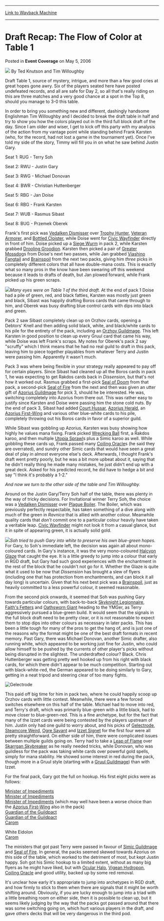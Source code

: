 
---
[Link to Wayback Machine](https://web.archive.org/web/20200812011605/https://magic.wizards.com/en/articles/archive/event-coverage/draft-recap-flow-color-table-1-2006-05-05)

[_metadata_:author]:- "Ted Knutson and Tim Willoughby"
[_metadata_:description]:- "Draft Table 1, source of mystery, intrigue, and more than a few good cries at great hopes gone awry. Six of the players seated here have posted undefeated records, and all are safe for Day 2, so all that's really riding on this are three matches and a very good chance at a spot in the Top 8, should you manage to 3-0 this table."
[_metadata_:generator]:- "Drupal 7 (http://drupal.org)"
[_metadata_:node]:- "542341"
[_metadata_:publish_date]:- "2006-05-05"
[_metadata_:source]:- "div-main-content"
[_metadata_:title]:- "Draft Recap: The Flow of Color at Table 1"
[_metadata_:wayback_capture_timestamp]:- "2020-08-12 01:16:05"
[_metadata_:wayback_raw_url]:- "https://web.archive.org/web/20200812011605id_/https://magic.wizards.com/en/articles/archive/event-coverage/draft-recap-flow-color-table-1-2006-05-05"
[_metadata_:wayback_url]:- "https://magic.wizards.com/en/articles/archive/event-coverage/draft-recap-flow-color-table-1-2006-05-05"
---


Draft Recap: The Flow of Color at Table 1
=========================================



 Posted in **Event Coverage**
 on May 5, 2006 






![](https://media.magic.wizards.com/styles/auth_small/public/generic-avatar-150_127.png)
By Ted Knutson and Tim Willoughby











Draft Table 1, source of mystery, intrigue, and more than a few good cries at great hopes gone awry. Six of the players seated here have posted undefeated records, and all are safe for Day 2, so all that's really riding on this are three matches and a very good chance at a spot in the Top 8, should you manage to 3-0 this table.


In order to bring you something new and different, dashingly handsome Englishman Tim Willoughby and I decided to break the draft table in half and try to show you how the colors played out in the third full block draft of the day. Since I am older and wiser, I get to kick off this party with my analysis of the action from my vantage point while standing behind Frank Karsten (who, for the record, had not lost a game in the tournament yet). Once I've told my side of the story, Timmy will fill you in on what he saw behind Justin Gary.


Seat 1: RUG - Terry Soh  

Seat 2: RWU - Justin Gary  

Seat 3: RWG - Michael Donovan  

Seat 4: BWR - Christian Huttenberger  

Seat 5: RBG - Jan Doise  

Seat 6: RBG - Frank Karsten  

Seat 7: WUB - Rasmus Sibast  

Seat 8: BUG - Przemek Oberek


Frank's first pick was [Vedalken Dismisser](http://gatherer.wizards.com/Pages/Card/Details.aspx?name=Vedalken+Dismisser) over [Trophy Hunter](http://gatherer.wizards.com/Pages/Card/Details.aspx?name=Trophy+Hunter), [Veteran Armorer](http://gatherer.wizards.com/Pages/Card/Details.aspx?name=Veteran+Armorer), and [Bottled Cloister](http://gatherer.wizards.com/Pages/Card/Details.aspx?name=Bottled+Cloister), while Doise went for [Civic Wayfinder](http://gatherer.wizards.com/Pages/Card/Details.aspx?name=Civic+Wayfinder) directly in front of him. Doise picked up a [Siege Wurm](http://gatherer.wizards.com/Pages/Card/Details.aspx?name=Siege+Wurm) in pack 2, while Karsten grabbed [Drooling Groodion](http://gatherer.wizards.com/Pages/Card/Details.aspx?name=Drooling+Groodion). Karsten then picked a pair of [Greater Mossdog](http://gatherer.wizards.com/Pages/Card/Details.aspx?name=Greater+Mossdog)s from Doise's next two passes, while Jan grabbed [Viashino Fangtail](http://gatherer.wizards.com/Pages/Card/Details.aspx?name=Viashino+Fangtail) and [Brainspoil](http://gatherer.wizards.com/Pages/Card/Details.aspx?name=Brainspoil) from the next two packs, giving him *three* picks in completely different colors that all have double-mana costs. This is exactly what so many pros in the know have been swearing off this weekend because it leads to drafts of death, but Jan plowed forward, while Frank picked up his green scraps.


![](https://media.magic.wizards.com/image_legacy_migration/sideboard/images/ptpra06/draft3.jpg)*Many eyes were on Table 1 of the third draft.*
At the end of pack 1 Doise had a pile of green, red, and black fatties, Karsten was mostly just green and black, Sibast was happily drafting Boros cards that came through to him, and Oberek was busy drafting blue control cards with dips into black and green.


Pack 2 saw Sibast completely clean up on Orzhov cards, opening a Debtors' Knell and then adding solid black, white, and black/white cards to his pile for the entirety of the pack, including an [Orzhov Guildmage](http://gatherer.wizards.com/Pages/Card/Details.aspx?name=Orzhov+Guildmage). This left Karsten in good position to clean up every Gruul card that came his way, while Doise was left Frank's scraps. My notes for Oberek's pack 2 say "scruffy" which I think means that he had no real guild to draft in this pack, leaving him to piece together playables from whatever Terry and Justin were passing him. Apparently it wasn't much.


Pack 3 was where being flexible in your strategy really appeared to pay off for certain players. Since Sibast had cleaned up all the Boros cards in pack 1, he was expecting to get Rakdos cards back in *Dissension*, but that's not how it worked out. Rasmus grabbed a first-pick [Seal of Doom](http://gatherer.wizards.com/Pages/Card/Details.aspx?name=Seal+of+Doom) from that pack, a second-pick [Seal of Fire](http://gatherer.wizards.com/Pages/Card/Details.aspx?name=Seal+of+Fire) from the next and then was given an utter gift of [Azorius Guildmage](http://gatherer.wizards.com/Pages/Card/Details.aspx?name=Azorius+Guildmage) for pick 3, should he be interested. He was, switching completely into Azorius from there out. This was rather easy to justify since Karsten and Doise were passing him the stone cold nuts. By the end of pack 3, Sibast had added [Court Hussar](http://gatherer.wizards.com/Pages/Card/Details.aspx?name=Court+Hussar), [Azorius Herald](http://gatherer.wizards.com/Pages/Card/Details.aspx?name=Azorius+Herald), an [Azorius First-Wing](http://gatherer.wizards.com/Pages/Card/Details.aspx?name=Azorius+First-Wing) and various other blue-white cards to his pile, completely throwing out his Boros cards in favor of a superior guild.


While Sibast was gobbling up Azorius, Karsten was busy showing how highly he values mana fixing. Frank picked [Wrecking Ball](http://gatherer.wizards.com/Pages/Card/Details.aspx?name=Wrecking+Ball) first, a Rakdos karoo, and then multiple [Utopia Sprawl](http://gatherer.wizards.com/Pages/Card/Details.aspx?name=Utopia+Sprawl)s plus a Simic karoo as well. While gobbling these cards up, Frank passed many [Coiling Oracle](http://gatherer.wizards.com/Pages/Card/Details.aspx?name=Coiling+Oracle)s (he said they are overrated), and sundry other Simic cards that would have seen a great deal of play in almost everyone else's deck. Afterwards, I thought Frank's draft went pretty poorly, but he was a bit more upbeat about it, saying that he didn't really thing he made many mistakes, he just didn't end up with a great deck. Asked for his predicted record, he did have to hedge a bit and say "I think it's probably a 1-2."


*And now we turn to the other side of the table and Tim Willoughby.*  

Around on the Justin Gary/Terry Soh half of the table, there was plenty in the way of tricky decisions. For Invitational winner Terry Soh, the choice was a [Vedalken Dismisser](http://gatherer.wizards.com/Pages/Card/Details.aspx?name=Vedalken+Dismisser) over [Plague Boiler](http://gatherer.wizards.com/Pages/Card/Details.aspx?name=Plague+Boiler). The Boiler, which was previously perfectly respectable, has taken something of a dive along with much of the green in *Ravnica* that is allied with another colour. Meanwhile quality cards that *don't* commit one to a particular colour heavily have taken a veritable leap. [Civic Wayfinder](http://gatherer.wizards.com/Pages/Card/Details.aspx?name=Civic+Wayfinder) might not look it from a casual glance, but it in spite of appearing green, it is actually solid gold.


![](https://media.magic.wizards.com/image_legacy_migration/sideboard/images/ptpra06/draft3_soh.jpg)*Soh tried to push Gary into white to preserve his own blue-green hopes.*
For Gary, to Soh's immediate left, the decision was again all about mono-coloured cards. In Gary's instance, it was the very mono-coloured [Halcyon Glaze](http://gatherer.wizards.com/Pages/Card/Details.aspx?name=Halcyon+Glaze) that caught the eye. It is a little greedy to jump into a colour that early in RGD draft, but Gary had such good experiences with the enchantment in the rest of the block that he couldn't not go for it. Whether the Glaze is quite what it used to be now that *Dissension* has brought a slew of flyers (including one that has protection from enchantments, and can block it all day long) is uncertain. Given that his next best pick was a [Brainspoil](http://gatherer.wizards.com/Pages/Card/Details.aspx?name=Brainspoil), just as heavily committed to a less powerful colour, it seemed reasonable.


From the second pick onwards, it seemed that Soh was pushing Gary towards particular colours, with back-to-back [Skyknight Legionnaire](http://gatherer.wizards.com/Pages/Card/Details.aspx?name=Skyknight+Legionnaire), [Faith's Fetters](http://gatherer.wizards.com/Pages/Card/Details.aspx?name=Faith%27s+Fetters) and [Oathsworn Giant](http://gatherer.wizards.com/Pages/Card/Details.aspx?name=Oathsworn+Giant) heading to the YMGer, as Terry aggressively pursued a blue-green build. It would seem that the signals in the full block draft need to be pretty clear, or it is not reasonable to expect them to stop dips into other colours as necessary in later packs. This has been a little tough for many of the pros to get the hang of, and is just one of the reasons why the format might be one of the best draft formats in recent memory. Past Gary, there was Michael Donovan, another Simic drafter, also running white, which appeared to be working just fine for Justin, who could allow himself to be pushed by the currents of other player's picks without being disrupted in the slightest. The underdrafted colour? Black. Chris Huttenberger was getting pretty well hooked up from his right with black cards, for which there didn't appear to be much competition. Starting out with black-white-red, the German appeared to be doing similarly to Gary, getting in a neat tripod and steering clear of too many fights.



![Gelectrode](http://gatherer.wizards.com/Handlers/Image.ashx?type=card&name=Gelectrode)

This paid off big time for him in pack two, where he could happily scoop up Orzhov cards with little contest. Meanwhile, there were a few forced switches elsewhere on this half of the table. Michael had to move into red, and Terry's draft, which was primarily blue-green with a little black, had to move closer to blue-green-red. This is a fine archetype, but for the fact that many of the Izzet cards were being contested by the players upstream of him. Justin only had one guild to worry about, and his picks of [Gelectrode](http://gatherer.wizards.com/Pages/Card/Details.aspx?name=Gelectrode), [Steamcore Weird](http://gatherer.wizards.com/Pages/Card/Details.aspx?name=Steamcore+Weird), [Ogre Savant](http://gatherer.wizards.com/Pages/Card/Details.aspx?name=Ogre+Savant) and [Izzet Signet](http://gatherer.wizards.com/Pages/Card/Details.aspx?name=Izzet+Signet) for the first four were all pretty straightforward. On either side of him, there were complicated issues between multiple guilds going on. Terry had to take a [Leap of Flame](http://gatherer.wizards.com/Pages/Card/Details.aspx?name=Leap+of+Flame) over [Skarrgan Skybreaker](http://gatherer.wizards.com/Pages/Card/Details.aspx?name=Skarrgan+Skybreaker) as he really needed tricks, while Donovan, who was guildless for the pack was taking white cards over powerful gold spells, simply for mana stability. He showed some interest in red during the pack, though more in a Gruul style (starting with a [Gruul Guildmage](http://gatherer.wizards.com/Pages/Card/Details.aspx?name=Gruul+Guildmage)) than with Izzet.


For the final pack, Gary got the full on hookup. His first eight picks were as follows:


[Minister of Impediments](http://gatherer.wizards.com/Pages/Card/Details.aspx?name=Minister+of+Impediments)  
[Minister of Impediments](http://gatherer.wizards.com/Pages/Card/Details.aspx?name=Minister+of+Impediments)  
[Minister of Impediments](http://gatherer.wizards.com/Pages/Card/Details.aspx?name=Minister+of+Impediments) (which may well have been a worse choice than the [Azorius First-Wing](http://gatherer.wizards.com/Pages/Card/Details.aspx?name=Azorius+First-Wing) also in the pack)  
[Guardian of the Guildpact](http://gatherer.wizards.com/Pages/Card/Details.aspx?name=Guardian+of+the+Guildpact)  
[Guardian of the Guildpact](http://gatherer.wizards.com/Pages/Card/Details.aspx?name=Guardian+of+the+Guildpact)  
[Carom](http://gatherer.wizards.com/Pages/Card/Details.aspx?name=Carom)  

White Eidolon  
[Carom](http://gatherer.wizards.com/Pages/Card/Details.aspx?name=Carom)


The ministers that got past Terry were passed in favour of [Simic Guildmage](http://gatherer.wizards.com/Pages/Card/Details.aspx?name=Simic+Guildmage) and [Seal of Fire](http://gatherer.wizards.com/Pages/Card/Details.aspx?name=Seal+of+Fire). In general, the packs seemed skewed towards Azorius on this side of the table, which worked to the detriment of most, but kept Justin happy. Soh got his Simic hookup to a limited extent, without as many big flyers as he might have liked, but with [Ocular Halo](http://gatherer.wizards.com/Pages/Card/Details.aspx?name=Ocular+Halo), [Vigean Hydropon](http://gatherer.wizards.com/Pages/Card/Details.aspx?name=Vigean+Hydropon), [Coiling Oracle](http://gatherer.wizards.com/Pages/Card/Details.aspx?name=Coiling+Oracle) and good utility, backed up by some red removal.


It's unclear how early it's appropriate to jump into archetypes in RGD draft, and how firmly to stick to them when there are signals that it might be worth shifting around. Obviously, if you are lucky enough to jump into a triad with a little breathing room on either side, then it is possible to clean up, but it seems likely judging by the way that the packs got passed around that there was some switching going on, which hurt various players in the draft, and gave others decks that will be very dangerous in the third pod.








